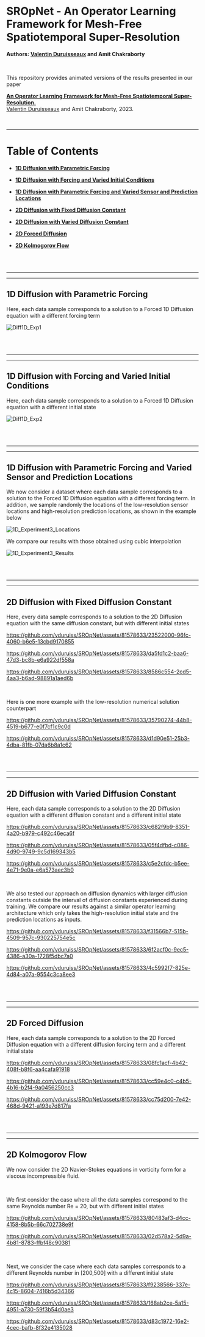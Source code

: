 # SROpNet - An Operator Learning Framework for Mesh-Free Spatiotemporal Super-Resolution

**Authors: [Valentin Duruisseaux](https://sites.google.com/view/valduruisseaux) and Amit Chakraborty**


<br />

This repository provides animated versions of the results presented in our paper


   [**An Operator Learning Framework for Mesh-Free Spatiotemporal Super-Resolution.**](https://arxiv.org/abs/2210.05087)
<br />
   [Valentin Duruisseaux](https://sites.google.com/view/valduruisseaux) and Amit Chakraborty, 2023.




<br />
<hr>

# Table of Contents

*  [**1D Diffusion with Parametric Forcing**](#1d-diffusion-with-parametric-forcing)

*  [**1D Diffusion with Forcing and Varied Initial Conditions**](#1d-diffusion-with-forcing-and-varied-initial-conditions)

*  [**1D Diffusion with Parametric Forcing and Varied Sensor and Prediction Locations**](#1d-diffusion-with-parametric-forcing-and-varied-sensor-and-prediction-locations)
  
*  [**2D Diffusion with Fixed Diffusion Constant**](#2d-diffusion-with-fixed-diffusion-constant)

*  [**2D Diffusion with Varied Diffusion Constant**](#2d-diffusion-with-varied-diffusion-constant)

*  [**2D Forced Diffusion**](#2d-forced-diffusion)
 
*  [**2D Kolmogorov Flow**](#2d-kolmogorov-flow)







<br />
<br />
<hr>
<hr>

## 1D Diffusion with Parametric Forcing

Here, each data sample corresponds to a solution to a Forced 1D Diffusion equation with a different forcing term

![Diff1D_Exp1](https://github.com/vduruiss/SROpNet/assets/81578633/2ba1fc1d-adbd-4175-bef2-a5566e987451)






<br />
<br />
<hr>
<hr>

## 1D Diffusion with Forcing and Varied Initial Conditions

Here, each data sample corresponds to a solution to a Forced 1D Diffusion equation with a different initial state

![Diff1D_Exp2](https://github.com/vduruiss/SROpNet/assets/81578633/0ffaf56b-5c87-4db2-a84a-af0c2a24526e)





<br />
<br />
<hr>
<hr>

## 1D Diffusion with Parametric Forcing and Varied Sensor and Prediction Locations

We now consider a dataset where each data sample corresponds to a solution to the Forced 1D Diffusion equation with a different forcing term. In addition, we sample randomly the locations of the low-resolution sensor locations and high-resolution prediction locations, as shown in the example below

![1D_Experiment3_Locations](https://github.com/vduruiss/SROpNet/assets/81578633/dedb62ae-7ae8-4479-8423-9db1aa9bc0d2)


We compare our results with those obtained using cubic interpolation

![1D_Experiment3_Results](https://github.com/vduruiss/SROpNet/assets/81578633/f902c045-fb39-469a-8a8c-6674154a820e)





<br />
<br />
<hr>
<hr>

## 2D Diffusion with Fixed Diffusion Constant

Here, every data sample corresponds to a solution to the 2D Diffusion equation with the same diffusion constant, but with different initial states

https://github.com/vduruiss/SROpNet/assets/81578633/23522000-96fc-4060-b6e5-13cbd9170855

https://github.com/vduruiss/SROpNet/assets/81578633/da5fd1c2-baa6-47d3-bc8b-e6a922df558a

https://github.com/vduruiss/SROpNet/assets/81578633/8586c554-2cd5-4aa3-b6ad-98891a1aed6b 



<br />

Here is one more example with the low-resolution numerical solution counterpart

https://github.com/vduruiss/SROpNet/assets/81578633/35790274-44b8-4519-b677-e0f7cf1c9c0d

https://github.com/vduruiss/SROpNet/assets/81578633/d1d90e51-25b3-4dba-81fb-07da6b8a1c62



<br />
<br />
<hr>
<hr>


## 2D Diffusion with Varied Diffusion Constant

Here, each data sample corresponds to a solution to the 2D Diffusion equation with a different diffusion constant and a different initial state

https://github.com/vduruiss/SROpNet/assets/81578633/c682f9b9-8351-4a20-b979-c492c46eca6f

https://github.com/vduruiss/SROpNet/assets/81578633/05f4dfbd-c086-4d90-9749-9c5d169343b5

https://github.com/vduruiss/SROpNet/assets/81578633/c5e2cfdc-b5ee-4e71-9e0a-e6a573aec3b0


<br />

We also tested our approach on diffusion dynamics with larger diffusion constants outside the interval of diffusion constants experienced during training. We compare our results against a similar operator learning architecture which only takes the high-resolution initial state and the prediction locations as inputs.

https://github.com/vduruiss/SROpNet/assets/81578633/f31566b7-515b-4509-957c-930225754e5c

https://github.com/vduruiss/SROpNet/assets/81578633/6f2acf0c-9ec5-4386-a30a-1728f5dbc7a0

https://github.com/vduruiss/SROpNet/assets/81578633/4c5992f7-825e-4d84-a07a-9554c3ca8ee3







<br />
<br />
<hr>
<hr>

## 2D Forced Diffusion

Here, each data sample corresponds to a solution to the 2D Forced Diffusion equation with a different diffusion forcing term and a different initial state

https://github.com/vduruiss/SROpNet/assets/81578633/08fc1acf-4b42-408f-b8f6-aa4cafa91918

https://github.com/vduruiss/SROpNet/assets/81578633/cc59e4c0-c4b5-4b16-b2f4-9a0456250cc3

https://github.com/vduruiss/SROpNet/assets/81578633/cc75d200-7e42-468d-9421-a193e7d817fa





<br />
<br />
<hr>
<hr>

## 2D Kolmogorov Flow

We now consider the 2D Navier-Stokes equations in vorticity form for a viscous incompressible fluid.


<br />

We first consider the case where all the data samples correspond to the same Reynolds number Re = 20, but with different initial states

https://github.com/vduruiss/SROpNet/assets/81578633/80483af3-d4cc-4158-8b5b-66c702738e9f

https://github.com/vduruiss/SROpNet/assets/81578633/02d578a2-5d9a-4b81-8783-ffbf48c90381

<br />

Next, we consider the case where each data samples corresponds to a different Reynolds number in [200,500] with a different initial state

https://github.com/vduruiss/SROpNet/assets/81578633/f9238566-337e-4c15-8604-7416b5d34366

https://github.com/vduruiss/SROpNet/assets/81578633/168ab2ce-5a15-4951-a730-59f3b54d0ae3

https://github.com/vduruiss/SROpNet/assets/81578633/d83c1972-16e2-4cec-bafb-8f32e4135028

